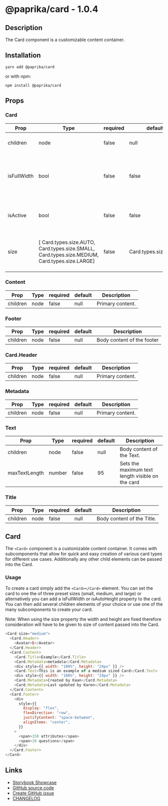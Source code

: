 <!-- start: Autogenerated - do not modify -->

# @paprika/card - 1.0.4

## Description

The Card component is a customizable content container.

## Installation

```
yarn add @paprika/card
```

or with npm:

```
npm install @paprika/card
```

## Props

### Card

| Prop        | Type                                                                                          | required | default              | Description                                                        |
| ----------- | --------------------------------------------------------------------------------------------- | -------- | -------------------- | ------------------------------------------------------------------ |
| children    | node                                                                                          | false    | null                 | Body content of the card.                                          |
| isFullWidth | bool                                                                                          | false    | false                | If the width of the card should span it's parent container (100%). |
| isActive    | bool                                                                                          | false    | false                | If the card is in an "active" or "selected" state.                 |
| size        | [ Card.types.size.AUTO, Card.types.size.SMALL, Card.types.size.MEDIUM, Card.types.size.LARGE] | false    | Card.types.size.AUTO | Size of the card (font size, min-height, padding, etc).            |

### Content

| Prop     | Type | required | default | Description      |
| -------- | ---- | -------- | ------- | ---------------- |
| children | node | false    | null    | Primary content. |

### Footer

| Prop     | Type | required | default | Description                |
| -------- | ---- | -------- | ------- | -------------------------- |
| children | node | false    | null    | Body content of the footer |

### Card.Header

| Prop     | Type | required | default | Description      |
| -------- | ---- | -------- | ------- | ---------------- |
| children | node | false    | null    | Primary content. |

### Metadata

| Prop     | Type | required | default | Description      |
| -------- | ---- | -------- | ------- | ---------------- |
| children | node | false    | null    | Primary content. |

### Text

| Prop          | Type   | required | default | Description                                      |
| ------------- | ------ | -------- | ------- | ------------------------------------------------ |
| children      | node   | false    | null    | Body content of the Text.                        |
| maxTextLength | number | false    | 95      | Sets the maximum text length visible on the card |

### Title

| Prop     | Type | required | default | Description                |
| -------- | ---- | -------- | ------- | -------------------------- |
| children | node | false    | null    | Body content of the Title. |

<!-- end: Autogenerated - do not modify -->
<!-- content -->

## Card

The `<Card>` component is a customizable content container. It comes with subcomponents that allow for quick and easy creation of various card types for different use cases. Additionally any other child elements can be passed into the Card.

### Usage

To create a card simply add the `<Card></Card>` element. You can set the card to one the of three preset sizes (small, medium, and large) or alternatively you can add a isFullWidth or isAutoHeight property to the card. You can then add several children elements of your choice or use one of the many subcomponents to create your card.

Note: When using the size property the width and height are fixed therefore consideration will have to be given to size of content passed into the Card.

```js
<Card size="medium">
  <Card.Header>
    <Avatar>E</Avatar>
  </Card.Header>
  <Card.Content>
    <Card.Title>Example</Card.Title>
    <Card.Metadata>metadata</Card.Metadata>
    <div style={{ width: "100%", height: "24px" }} />
    <Card.Text>This is an example of a medium sized Card</Card.Text>
    <div style={{ width: "100%", height: "24px" }} />
    <Card.Metadata>Created by Kaan</Card.Metadata>
    <Card.Metadata>Last updated by Karen</Card.Metadata>
  </Card.Content>
  <Card.Footer>
    <div
      style={{
        display: "flex",
        flexDirection: "row",
        justifyContent: "space-between",
        alignItems: "center",
      }}
    >
      <span>150 attributes</span>
      <span>10 questions</span>
    </div>
  </Card.Footer>
</Card>
```

<!-- eoContent -->

## Links

- [Storybook Showcase](https://paprika.highbond.com/?path=/story/navigation-card--showcase)
- [GitHub source code](https://github.com/acl-services/paprika/tree/master/packages/Card/src)
- [Create GitHub issue](https://github.com/acl-services/paprika/issues/new?label=[]&title=@paprika/card%20[help]:%20your%20short%20description&body=%0A%23%20Help%20wanted%0A%0A%23%23%20Please%20write%20your%20question.%0A*A%20clear%20and%20concise%20description%20of%20what%20the%20question%20is*%0A%0A%23%23%20Additional%20context%0A*Add%20any%20other%20context%20or%20screenshots%20about%20your%20question%20here.*%0A)
- [CHANGELOG](https://github.com/acl-services/paprika/tree/master/packages/Card/CHANGELOG.md)
